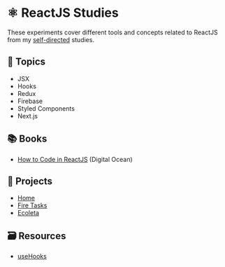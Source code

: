 # :atom_symbol: ReactJS Studies

These experiments cover different tools and concepts related to ReactJS from my [self-directed](https://github.com/DanielBrito/self-learning) studies.

## 📑 Topics

- JSX
- Hooks
- Redux
- Firebase
- Styled Components
- Next.js

## 📚 Books

- [How to Code in ReactJS](https://www.digitalocean.com/community/books/how-to-code-in-react-js-ebook) (Digital Ocean)

## :rocket: Projects

- [Home](https://danielbrito.github.io/home/)
- [Fire Tasks](https://github.com/DanielBrito/fire-tasks)
- [Ecoleta](https://github.com/DanielBrito/ecoleta-nlw-rocketseat)

## :card_file_box: Resources

- [useHooks](https://github.com/uidotdev/usehooks)
